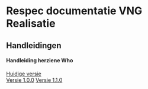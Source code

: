 # Respec documentatie VNG Realisatie

## Handleidingen

#### Handleiding herziene Who

[Huidige versie](https://minbzk.github.io/publicatie/hl/hwho/)<br/>
[Versie 1.0.0](https://minbzk.github.io/publicatie/hl/hwho/1.0.0/)
[Versie 1.1.0](https://minbzk.github.io/publicatie/hl/hwho/1.1.0/)
